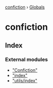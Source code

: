 [confiction](README.md) › [Globals](globals.md)

# confiction

## Index

### External modules

* ["Confiction"](modules/_confiction_.md)
* ["index"](modules/_index_.md)
* ["utils/index"](modules/_utils_index_.md)
